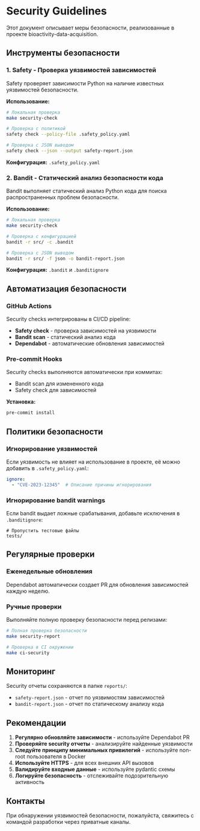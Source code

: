 # Security Guidelines

Этот документ описывает меры безопасности, реализованные в проекте bioactivity-data-acquisition.

## Инструменты безопасности

### 1. Safety - Проверка уязвимостей зависимостей

Safety проверяет зависимости Python на наличие известных уязвимостей безопасности.

**Использование:**
```bash
# Локальная проверка
make security-check

# Проверка с политикой
safety check --policy-file .safety_policy.yaml

# Проверка с JSON выводом
safety check --json --output safety-report.json
```

**Конфигурация:** `.safety_policy.yaml`

### 2. Bandit - Статический анализ безопасности кода

Bandit выполняет статический анализ Python кода для поиска распространенных проблем безопасности.

**Использование:**
```bash
# Локальная проверка
make security-check

# Проверка с конфигурацией
bandit -r src/ -c .bandit

# Проверка с JSON выводом
bandit -r src/ -f json -o bandit-report.json
```

**Конфигурация:** `.bandit` и `.banditignore`

## Автоматизация безопасности

### GitHub Actions

Security checks интегрированы в CI/CD pipeline:

- **Safety check** - проверка зависимостей на уязвимости
- **Bandit scan** - статический анализ кода
- **Dependabot** - автоматические обновления зависимостей

### Pre-commit Hooks

Security checks выполняются автоматически при коммитах:

- Bandit scan для измененного кода
- Safety check для зависимостей

**Установка:**
```bash
pre-commit install
```

## Политики безопасности

### Игнорирование уязвимостей

Если уязвимость не влияет на использование в проекте, её можно добавить в `.safety_policy.yaml`:

```yaml
ignore:
  - "CVE-2023-12345"  # Описание причины игнорирования
```

### Игнорирование bandit warnings

Если bandit выдает ложные срабатывания, добавьте исключения в `.banditignore`:

```
# Пропустить тестовые файлы
tests/
```

## Регулярные проверки

### Еженедельные обновления

Dependabot автоматически создает PR для обновления зависимостей каждую неделю.

### Ручные проверки

Выполняйте полную проверку безопасности перед релизами:

```bash
# Полная проверка безопасности
make security-report

# Проверка в CI окружении
make ci-security
```

## Мониторинг

Security отчеты сохраняются в папке `reports/`:

- `safety-report.json` - отчет по уязвимостям зависимостей
- `bandit-report.json` - отчет по статическому анализу кода

## Рекомендации

1. **Регулярно обновляйте зависимости** - используйте Dependabot PR
2. **Проверяйте security отчеты** - анализируйте найденные уязвимости
3. **Следуйте принципу минимальных привилегий** - используйте non-root пользователя в Docker
4. **Используйте HTTPS** - для всех внешних API вызовов
5. **Валидируйте входные данные** - используйте pydantic схемы
6. **Логируйте безопасность** - отслеживайте подозрительную активность

## Контакты

При обнаружении уязвимостей безопасности, пожалуйста, свяжитесь с командой разработки через приватные каналы.
